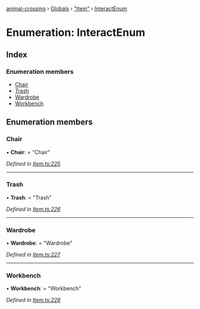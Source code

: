 [animal-crossing](../README.md) › [Globals](../globals.md) › ["Item"](../modules/_item_.md) › [InteractEnum](_item_.interactenum.md)

# Enumeration: InteractEnum

## Index

### Enumeration members

* [Chair](_item_.interactenum.md#chair)
* [Trash](_item_.interactenum.md#trash)
* [Wardrobe](_item_.interactenum.md#wardrobe)
* [Workbench](_item_.interactenum.md#workbench)

## Enumeration members

###  Chair

• **Chair**: = "Chair"

*Defined in [Item.ts:225](https://github.com/Norviah/animal-crossing/blob/7daadc1/module/types/Item.ts#L225)*

___

###  Trash

• **Trash**: = "Trash"

*Defined in [Item.ts:226](https://github.com/Norviah/animal-crossing/blob/7daadc1/module/types/Item.ts#L226)*

___

###  Wardrobe

• **Wardrobe**: = "Wardrobe"

*Defined in [Item.ts:227](https://github.com/Norviah/animal-crossing/blob/7daadc1/module/types/Item.ts#L227)*

___

###  Workbench

• **Workbench**: = "Workbench"

*Defined in [Item.ts:228](https://github.com/Norviah/animal-crossing/blob/7daadc1/module/types/Item.ts#L228)*
